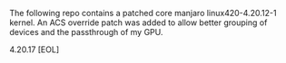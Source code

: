 The following repo contains a patched core manjaro linux420-4.20.12-1 kernel. An ACS override patch was added to allow better grouping of devices and the passthrough of my GPU.


4.20.17 [EOL]
